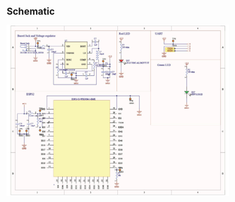 ## Schematic

![Schematic of 2 way WIFI communication](1740698228964-c5af50d6-feee-4874-9ee9-56a42b541394_1.jpg) 